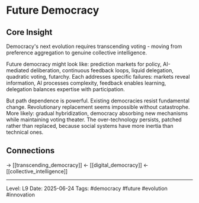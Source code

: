 # Future Democracy

## Core Insight
Democracy's next evolution requires transcending voting - moving from preference aggregation to genuine collective intelligence.

Future democracy might look like: prediction markets for policy, AI-mediated deliberation, continuous feedback loops, liquid delegation, quadratic voting, futarchy. Each addresses specific failures: markets reveal information, AI processes complexity, feedback enables learning, delegation balances expertise with participation.

But path dependence is powerful. Existing democracies resist fundamental change. Revolutionary replacement seems impossible without catastrophe. More likely: gradual hybridization, democracy absorbing new mechanisms while maintaining voting theater. The over-technology persists, patched rather than replaced, because social systems have more inertia than technical ones.

## Connections
→ [[transcending_democracy]]
← [[digital_democracy]]
← [[collective_intelligence]]

---
Level: L9
Date: 2025-06-24
Tags: #democracy #future #evolution #innovation